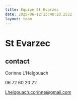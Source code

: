 ```yaml
---
title: Équipe St Evarzec 
date: 2025-06-12T13:48:23.253Z
layout: team
---
```


# St Evarzec 

## contact 

Corinne L’Helgouach

06 72 60 20 22

Lhelgouach.corinne@gmail.com

